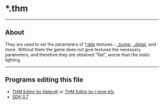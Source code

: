 # *.thm

___

## About

They are used to set the parameters of [*.dds](dds.md) textures - [_bump](bump.md), [_detail](detail-map.md), and more. Without them the game does not give textures the necessary parameters, and therefore they are obtained "flat", worse than the static lighting.

___

## Programs editing this file

- [THM Editor by ValeroK](../../../modding-tools/modding-tools-textures/thm-editor-by-valerok.md) or [THM Editor by i-love-kfc](../../../modding-tools/modding-tools-textures/thm-editor-by-i-love-kfc.md)
- [SDK 0.7](../../../modding-tools/sdk/README.md)
